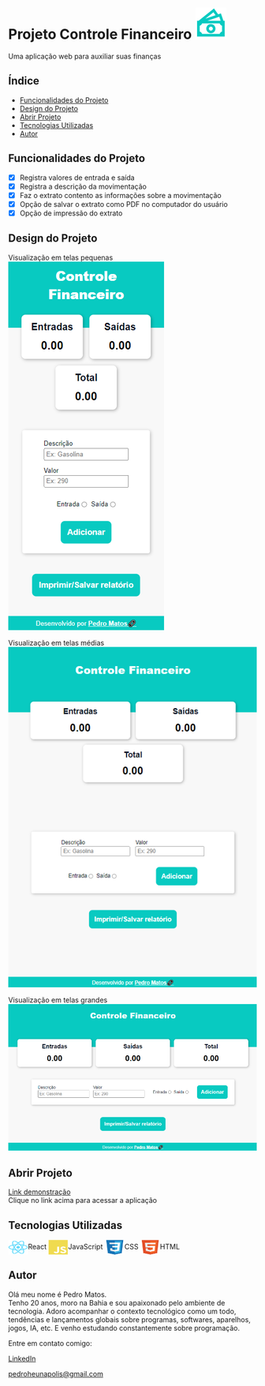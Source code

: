 # Projeto Controle Financeiro ![Moedas](./public/assets/favicon.svg)
Uma aplicação web para auxiliar suas finanças

## Índice
- <a href="#funcionalidades-do-projeto">Funcionalidades do Projeto</a>
- <a href="#design-do-projeto">Design do Projeto</a>
- <a href="#abrir-projeto">Abrir Projeto</a>
- <a href="#tecnologias-utilizadas">Tecnologias Utilizadas</a>
- <a href="#autor">Autor</a>

## Funcionalidades do Projeto
- [x] Registra valores de entrada e saída
- [x] Registra a descrição da movimentação
- [x] Faz o extrato contento as informações sobre a movimentação
- [x] Opção de salvar o extrato como PDF no computador do usuário
- [x] Opção de impressão do extrato

## Design do Projeto
Visualização em telas pequenas  
![visualizar em celular](./public/assets/mobile.png)

Visualização em telas médias  
![visualizar em iPad](./public/assets/iPad-2.png)

Visualização em telas grandes  
![visualizar em desktop](./public/assets/desktop.png)

## Abrir Projeto
[Link demonstração](https://controle-financeiro-software.netlify.app/)  
Clique no link acima para acessar a aplicação

## Tecnologias Utilizadas
<div display="inline-block">
  <img align="center" alt="pedro-GIT" height="30" width="40" src="https://raw.githubusercontent.com/devicons/devicon/master/icons/react/react-original.svg">React
  <img align="center" alt="pedro-JS" height="30" width="40" src="https://raw.githubusercontent.com/devicons/devicon/master/icons/javascript/javascript-plain.svg">JavaScript
  <img align="center" alt="pedro-CSS" height="30" width="40" src="https://raw.githubusercontent.com/devicons/devicon/master/icons/css3/css3-original.svg">CSS
  <img align="center" alt="pedro-HTML" height="30" width="40" src="https://raw.githubusercontent.com/devicons/devicon/master/icons/html5/html5-original.svg">HTML
</div>

## Autor
Olá meu nome é Pedro Matos.  
Tenho 20 anos, moro na Bahia e sou apaixonado pelo ambiente de tecnologia. Adoro acompanhar o contexto tecnológico como um todo, tendências e lançamentos globais sobre programas, softwares, aparelhos, jogos, IA, etc. E venho estudando constantemente sobre programação.  

Entre em contato comigo:  

<a href="https://www.linkedin.com/in/pedro-matos-7b8a50287" target="_blank" rel="noopener noreferrer">LinkedIn</a>  

<pedroheunapolis@gmail.com>
